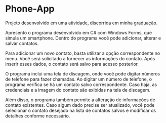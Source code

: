 # Phone-App
Projeto desenvolvido em uma atividade, discorrida em minha graduação.


Apresento o programa desenvolvido em C# com Windows Forms, que simula um smartphone. Dentro do programa você pode adicionar, alterar e salvar contatos.

Para adicionar um novo contato, basta utilizar a opção correspondente no menu. Você será solicitado a fornecer as informações do contato. Após inserir esses dados, o contato será salvo para acesso posterior.

O programa inclui uma tela de discagem, onde você pode digitar números de telefone para fazer chamadas. Ao digitar um número de telefone, o programa verifica se há um contato salvo correspondente. Caso haja, as credenciais e a imagem do contato são exibidas na tela de discagem.

Além disso, o programa também permite a alteração de informações de contato existentes. Caso algum dado precise ser atualizado, você pode selecionar o contato desejado na lista de contatos salvos e modificar os detalhes conforme necessário.
